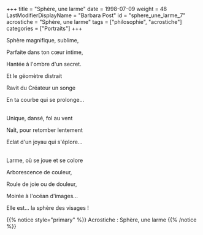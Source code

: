 +++
title = "Sphère, une larme"
date = 1998-07-09
weight = 48
LastModifierDisplayName = "Barbara Post"
id = "sphere_une_larme_7"
acrostiche = "Sphère, une larme"
tags = ["philosophie", "acrostiche"]
categories = ["Portraits"]
+++

Sphère magnifique, sublime,

Parfaite dans ton cœur intime,

Hantée à l'ombre d'un secret.

Et le géomètre distrait

Ravit du Créateur un songe

En ta courbe qui se prolonge...

 \
Unique, dansé, fol au vent

Naît, pour retomber lentement

Eclat d'un joyau qui s'éplore...

 \
Larme, où se joue et se colore

Arborescence de couleur,

Roule de joie ou de douleur,

Moirée à l'océan d'images...

Elle est... la sphère des visages !

{{% notice style="primary" %}}
Acrostiche : Sphère, une larme
{{% /notice %}}
